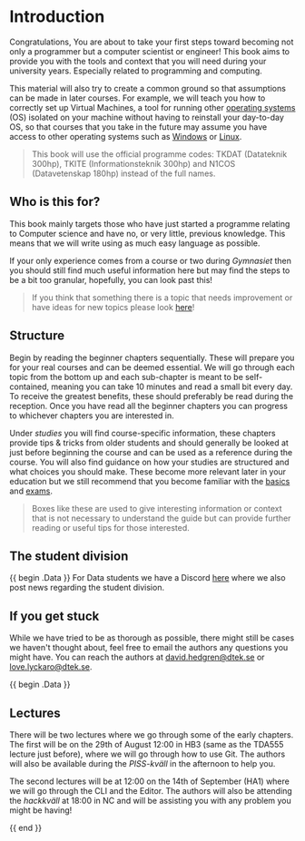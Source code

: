 # Introduction

Congratulations, You are about to take your first steps toward becoming not only a programmer but a computer scientist or engineer! This book aims to provide you with the tools and context that you will need during your university years. Especially related to programming and computing.

This material will also try to create a common ground so that assumptions can be made in later courses. For example, we will teach you how to correctly set up Virtual Machines, a tool for running other [operating systems](/glossary.html#operating-system) (OS) isolated on your machine without having to reinstall your day-to-day OS, so that courses that you take in the future may assume you have access to other operating systems such as [Windows](/glossary.html#microsoft-windows) or [Linux](/glossary.html#linux).

> This book will use the official programme codes: TKDAT (Datateknik 300hp), TKITE (Informationsteknik 300hp) and N1COS (Datavetenskap 180hp) instead of the full names.

## Who is this for?

This book mainly targets those who have just started a programme relating to Computer science and have no, or very little, previous knowledge. This means that we will write using as much easy language as possible.

If your only experience comes from a course or two during _Gymnasiet_ then you should still find much useful information here but may find the steps to be a bit too granular, hopefully, you can look past this!

> If you think that something there is a topic that needs improvement or have ideas for new topics please look [here](./contributing.md#request-changes)!

## Structure

Begin by reading the beginner chapters sequentially. These will prepare you for your real courses and can be deemed essential. We will go through each topic from the bottom up and each sub-chapter is meant to be self-contained, meaning you can take 10 minutes and read a small bit every day. To receive the greatest benefits, these should preferably be read during the reception. Once you have read all the beginner chapters you can progress to whichever chapters you are interested in.

Under _studies_ you will find course-specific information, these chapters provide tips & tricks from older students and should generally be looked at just before beginning the course and can be used as a reference during the course. You will also find guidance on how your studies are structured and what choices you should make. These become more relevant later in your education but we still recommend that you become familiar with the [basics](./studies/basics.md) and [exams](./studies/exams.md).

> Boxes like these are used to give interesting information or context that is not necessary to understand the guide but can provide further reading or useful tips for those interested.

## The student division

{{ begin .Data }}
For Data students we have a Discord [here](https://discord.gg/nu3SWDUwHH) where we also post news regarding the student division.

## If you get stuck

While we have tried to be as thorough as possible, there might still be cases we haven't thought about, feel free to email the authors any questions you might have. You can reach the authors at [david.hedgren@dtek.se](mailto://david.hedgren@dtek.se) or [love.lyckaro@dtek.se](mailto://love.lyckaro@dtek.se).

{{ begin .Data }}

## Lectures

There will be two lectures where we go through some of the early chapters. The first will be on the 29th of August 12:00 in HB3 (same as the TDA555 lecture just before), where we will go through how to use Git. The authors will also be available during the _PISS-kväll_ in the afternoon to help you.

The second lectures will be at 12:00 on the 14th of September (HA1) where we will go through the CLI and the Editor. The authors will also be attending the _hackkväll_ at 18:00 in NC and will be assisting you with any problem you might be having!

{{ end }}
